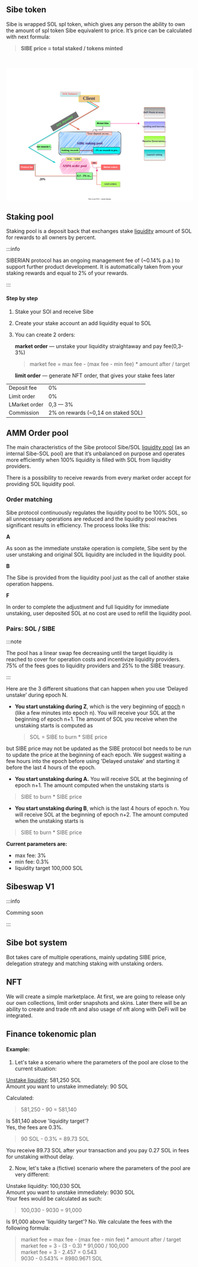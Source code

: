 ## Sibe token 

Sibe is wrapped SOL spl token, which gives any person the ability to own the amount of spl token Sibe equivalent to price. It’s price can be calculated with next formula:
>**SIBE price = total staked / tokens minted**

<br />

![diagram](../../static/img/diagram.svg)

## Staking pool 

Staking pool is a deposit back that exchanges stake [liquidity](/FAQ/Glossary#liquidity) amount of SOL for rewards to all owners by percent.

:::info

SIBERIAN protocol has an ongoing management fee of (~0.14% p.a.) to support further product development. It is automatically taken from your staking rewards and equal to 2% of your rewards.

:::

#### Step by step

1. Stake your SOl and receive Sibe
2. Create your stake account an add liquidity equal to SOL
3. You can create 2 orders:

    **market order** — unstake your liquidity straightaway and pay fee(0,3-3%)

    >market fee = max fee - (max fee - min fee) * amount after / target

    **limit order** — generate NFT order, that gives your stake fees later

| |    |
| --- | ----------- |
| Deposit fee | 0%  |
| Limit order     | 0% |
| LMarket order   | 0,3 — 3% |
| Commission      | 2% on rewards (~0,14 on staked SOL)|

## AMM Order pool

The main characteristics of the Sibe protocol Sibe/SOL [liquidity pool](/FAQ/Glossary#liquidity-pool)  (as an internal  Sibe-SOL pool) are that it’s unbalanced on purpose and operates more efficiently when 100% liquidity is filled with SOL from liquidity providers.

There is a possibility to receive rewards from every market order accept for providing SOL liquidity pool.

### Order matching
Sibe protocol continuously regulates the liquidity pool to be 100% SOL, so all unnecessary operations are reduced and the liquidity pool reaches significant results in efficiency.
The process looks like this:

**A** 

As soon as the immediate unstake operation is complete, Sibe sent by the user unstaking and original SOL liquidity are included in the liquidity pool.

**B** 

The Sibe is provided from the liquidity pool just as the call of another stake operation happens.

**F**

In order to complete the adjustment and full liquidity for immediate unstaking, user deposited SOL at no cost are used to refill the liquidity pool.


### Pairs: SOL / SIBE

:::note

The pool has a linear swap fee decreasing until the target liquidity is reached to cover for operation costs and incentivize liquidity providers. 75% of the fees goes to liquidity providers and 25% to the SIBE treasury.

:::

Here are the 3 different situations that can happen when you use ‘Delayed unstake’ during epoch N.


* **You start unstaking during Z**, which is the very beginning of [epoch](/FAQ/Glossary#epoch) n (like a few minutes into epoch n).
You will receive your SOL at the beginning of epoch n+1. The amount of SOL you receive when the unstaking starts is computed as 
  >SOL = SIBE to burn * SIBE price 
  
 but SIBE price may not be updated as the SIBE protocol bot needs to be run to update the price at the beginning of each epoch. We suggest waiting a few hours into the epoch before using 'Delayed unstake' and starting it before the last 4 hours of the epoch.

* **You start unstaking during A.**
You will receive SOL at the beginning of epoch n+1. The amount computed when the unstaking starts is 
>SIBE to burn * SIBE price

* **You start unstaking during B**, which is the last 4 hours of epoch n.
You will receive SOL at the beginning of epoch n+2. The amount computed when the unstaking starts is 
>SIBE to burn * SIBE price

**Current parameters are:**

* max fee: 3%
* min fee: 0.3%
* liquidity target 100,000 SOL


## Sibeswap V1 
:::info

Comming soon

:::

## Sibe bot system

Bot takes care of multiple operations, mainly updating SIBE price, delegation strategy and matching staking with unstaking orders.

## NFT

We will create a simple marketplace. At first, we are going to release only our own collections, limit order snapshots and skins. Later there will be an ability to create and trade nft and also usage of nft along with DeFi will be integrated.

## Finance tokenomic plan

#### Example: 

1. Let's take a scenario where the parameters of the pool are close to the current situation: <br />

[Unstake liquidity](/FAQ/Glossary#unstake-liquidity): 581,250 SOL <br />
Amount you want to unstake immediately: 90 SOL <br />

Calculated:
>581,250 - 90 = 581,140 

Is 581,140 above 'liquidity target'? <br />
Yes, the fees are 0.3%. 

>90 SOL - 0.3% = 89.73 SOL

You receive 89.73 SOL after your transaction and you pay 0.27 SOL in fees for unstaking without delay. 



2. Now, let's take a (fictive) scenario where the parameters of the pool are very different: <br />

Unstake liquidity: 100,030 SOL <br />
Amount you want to unstake immediately: 9030 SOL <br />
Your fees would be calculated as such: 

>100,030 - 9030 = 91,000

Is 91,000 above 'liquidity target'? 
No. We calculate the fees with the following formula:

>market fee = max fee - (max fee - min fee) * amount after / target <br />
market fee = 3 - (3 - 0.3) * 91,000 / 100,000 <br />
market fee = 3 - 2.457 = 0.543 <br />
9030 - 0.543% = 8980.9671 SOL <br />



